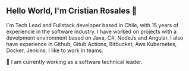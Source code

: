 ## Hello World, I'm Cristian Rosales 👋

I´m Tech Lead and Fullstack developer based in Chile, with 15 years of experiencie in the software industry. I have worked on projects with a develpment environment based on Java, C#, NodeJs and Angular. I also have experience in Github, Gitub Actions, Bitbucket, Aws Kubernetes, Docker, Jenkins. I like to work in teams.

🌱 I am currently working as a software technical leader.

<!--
**CristianRosales01/CristianRosales01** is a ✨ _special_ ✨ repository because its `README.md` (this file) appears on your GitHub profile.

Here are some ideas to get you started:

- 🔭 I’m currently working on ...
- 🌱 I’m currently learning ...
- 👯 I’m looking to collaborate on ...
- 🤔 I’m looking for help with ...
- 💬 Ask me about ...
- 📫 How to reach me: ...
- 😄 Pronouns: ...
- ⚡ Fun fact: ...
-->
